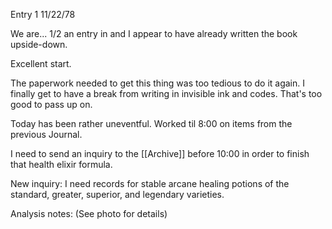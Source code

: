 Entry 1
11/22/78

We are... 1/2 an entry in and I appear to have already written the book upside-down.

Excellent start.

The paperwork needed to get this thing was too tedious to do it again. I finally get to have a break from writing in invisible ink and codes. That's too good to pass up on.

Today has been rather uneventful. Worked til 8:00 on items from the previous Journal.

I need to send an inquiry to the [[Archive]] before 10:00 in order to finish that health elixir formula.

New inquiry: I need records for stable arcane healing potions of the standard, greater, superior, and legendary varieties.

Analysis notes: (See photo for details)